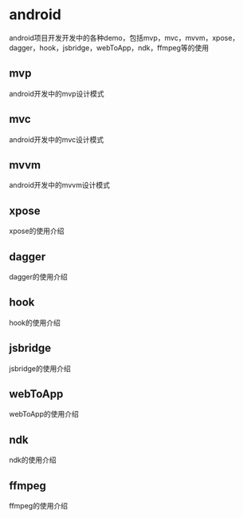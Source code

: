 # android
android项目开发开发中的各种demo，包括mvp，mvc，mvvm，xpose，dagger，hook，jsbridge，webToApp，ndk，ffmpeg等的使用

## mvp

android开发中的mvp设计模式

## mvc

android开发中的mvc设计模式

## mvvm

android开发中的mvvm设计模式

## xpose

xpose的使用介绍

## dagger

dagger的使用介绍

## hook

hook的使用介绍

## jsbridge

jsbridge的使用介绍

## webToApp

webToApp的使用介绍

## ndk

ndk的使用介绍

## ffmpeg

ffmpeg的使用介绍